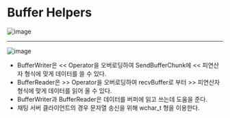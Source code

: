 # Buffer Helpers

![image](https://user-images.githubusercontent.com/68372094/163809512-95c01c8a-6137-48fc-ac0a-31fb4f442232.png)
***
![image](https://user-images.githubusercontent.com/68372094/163809549-ec3d6d94-5963-43e6-83bd-4a06420055f5.png)

* BufferWriter은 << Operator을 오버로딩하여 SendBufferChunk에 << 피연산자 형식에 맞게 데이터를 쓸 수 있다.
* BufferReader은 >> Operator을 오버로딩하여 recvBuffer로 부터 >> 피연산자 형식에 맞게 데이터를 읽어 올 수 있다.
* BufferWriter과 BufferReader은 데이터를 버퍼에 읽고 쓰는데 도움을 준다.
* 채팅 서버 클라이언트의 경우 문자열 송신을 위해 wchar_t 형을 이용한다.
